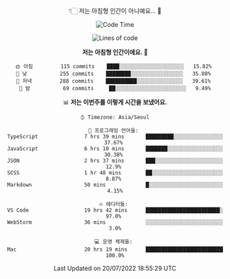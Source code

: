 <div align='center'>
 
👇🏻 저는 아침형 인간이 아니예요... 🙊
 
<!--START_SECTION:waka-->
![Code Time](http://img.shields.io/badge/Code%20Time-1%2C664%20hrs%2019%20mins-blue)

![Lines of code](https://img.shields.io/badge/%EC%A0%80%EB%8A%94%20%EC%97%AC%ED%83%9C%EA%B9%8C%EC%A7%80%20-269%20Thousand%20%EC%A4%84%EC%9D%98%20%EC%BD%94%EB%93%9C%EB%A5%BC%20%EC%9E%91%EC%84%B1%ED%96%88%EC%96%B4%EC%9A%94.-blue)

**저는 아침형 인간이에요. 🐤** 

```text
🌞 아침         115 commits    ████░░░░░░░░░░░░░░░░░░░░░   15.82% 
🌆 낮　         255 commits    ████████░░░░░░░░░░░░░░░░░   35.08% 
🌃 저녁         288 commits    ██████████░░░░░░░░░░░░░░░   39.61% 
🌙 밤　         69 commits     ██░░░░░░░░░░░░░░░░░░░░░░░   9.49%

```


📊 **저는 이번주를 이렇게 시간을 보냈어요.** 

```text
⌚︎ Timezone: Asia/Seoul

💬 프로그래밍 언어들: 
TypeScript               7 hrs 39 mins       █████████░░░░░░░░░░░░░░░░   37.67% 
JavaScript               6 hrs 10 mins       ███████░░░░░░░░░░░░░░░░░░   30.38% 
JSON                     2 hrs 37 mins       ███░░░░░░░░░░░░░░░░░░░░░░   12.9% 
SCSS                     1 hr 48 mins        ██░░░░░░░░░░░░░░░░░░░░░░░   8.87% 
Markdown                 50 mins             █░░░░░░░░░░░░░░░░░░░░░░░░   4.15%

🔥 에디터들: 
VS Code                  19 hrs 42 mins      ████████████████████████░   97.0% 
WebStorm                 36 mins             ░░░░░░░░░░░░░░░░░░░░░░░░░   3.0%

💻 운영 체제들: 
Mac                      20 hrs 19 mins      █████████████████████████   100.0%

```


 Last Updated on 20/07/2022 18:55:29 UTC
<!--END_SECTION:waka-->
 </div>
<!---
Emewjin/Emewjin is a ✨ special ✨ repository because its `README.md` (this file) appears on your GitHub profile.
You can click the Preview link to take a look at your changes.
--->
